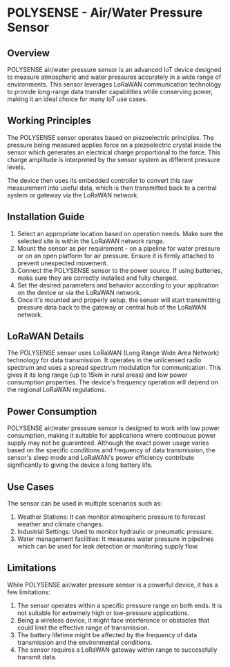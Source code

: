 # POLYSENSE - Air/Water Pressure Sensor 

## Overview

POLYSENSE air/water pressure sensor is an advanced IoT device designed to measure atmospheric and water pressures accurately in a wide range of environments. This sensor leverages LoRaWAN communication technology to provide long-range data transfer capabilities while conserving power, making it an ideal choice for many IoT use cases.

## Working Principles

The POLYSENSE sensor operates based on piezoelectric principles. The pressure being measured applies force on a piezoelectric crystal inside the sensor which generates an electrical charge proportional to the force. This charge amplitude is interpreted by the sensor system as different pressure levels. 

The device then uses its embedded controller to convert this raw measurement into useful data, which is then transmitted back to a central system or gateway via the LoRaWAN network.

## Installation Guide

1. Select an appropriate location based on operation needs. Make sure the selected site is within the LoRaWAN network range. 
2. Mount the sensor as per requirement - on a pipeline for water pressure or on an open platform for air pressure. Ensure it is firmly attached to prevent unexpected movement.
3. Connect the POLYSENSE sensor to the power source. If using batteries, make sure they are correctly installed and fully charged.
4. Set the desired parameters and behavior according to your application on the device or via the LoRaWAN network.
5. Once it's mounted and properly setup, the sensor will start transmitting pressure data back to the gateway or central hub of the LoRaWAN network.

## LoRaWAN Details

The POLYSENSE sensor uses LoRaWAN (Long Range Wide Area Network) technology for data transmission. It operates in the unlicensed radio spectrum and uses a spread spectrum modulation for communication. This gives it its long range (up to 15km in rural areas) and low power consumption properties. The device's frequency operation will depend on the regional LoRaWAN regulations.

## Power Consumption

POLYSENSE air/water pressure sensor is designed to work with low power consumption, making it suitable for applications where continuous power supply may not be guaranteed. Although the exact power usage varies based on the specific conditions and frequency of data transmission, the sensor's sleep mode and LoRaWAN's power efficiency contribute significantly to giving the device a long battery life.

## Use Cases

The sensor can be used in multiple scenarios such as:

1. Weather Stations: It can monitor atmospheric pressure to forecast weather and climate changes.
2. Industrial Settings: Used to monitor hydraulic or pneumatic pressure.
3. Water management facilities: It measures water pressure in pipelines which can be used for leak detection or monitoring supply flow.

## Limitations

While POLYSENSE air/water pressure sensor is a powerful device, it has a few limitations:

1. The sensor operates within a specific pressure range on both ends. It is not suitable for extremely high or low-pressure applications.
2. Being a wireless device, it might face interference or obstacles that could limit the effective range of transmission.
3. The battery lifetime might be affected by the frequency of data transmission and the environmental conditions.
4. The sensor requires a LoRaWAN gateway within range to successfully transmit data.